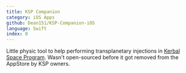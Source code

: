 ```yaml
---
title: KSP Companion
category: iOS Apps
github: Dean151/KSP-Companion-iOS
language: Swift
index: 0
---
```


Little physic tool to help performing transplanetary injections in [Kerbal Space Program][ksp].
Wasn't open-sourced before it got removed from the AppStore by KSP owners.

[ksp]: https://www.kerbalspaceprogram.com/
